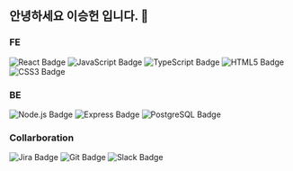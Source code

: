 ## 안녕하세요 이승헌 입니다.  👋
### FE
  ![React Badge](https://img.shields.io/badge/react-00ADD8?style=flat-square&logo=react&logoColor=white)
  ![JavaScript Badge](https://img.shields.io/badge/javascript-F7DF1E?style=flat-square&logo=javascript&logoColor=white)
  ![TypeScript Badge](https://img.shields.io/badge/typescript-3178C6?style=flat-square&logo=typescript&logoColor=white)
  ![HTML5 Badge](https://img.shields.io/badge/HTML5-E34F26?style=flat-square&logo=HTML5&logoColor=white)
  ![CSS3 Badge](https://img.shields.io/badge/CSS3-1572B6?style=flat-square&logo=CSS3&logoColor=white)
  <br>
### BE
  ![Node.js Badge](https://img.shields.io/badge/Node.js-2dcc62?style=flat-square&logo=Node.js&logoColor=white)
  ![Express Badge](https://img.shields.io/badge/express-000000?style=flat-square&logo=Express&logoColor=white)
  ![PostgreSQL Badge](https://img.shields.io/badge/PostgreSQL-4169E1?style=flat-square&logo=PostgreSQL&logoColor=white)
  <br>
### Collarboration
  ![Jira Badge](https://img.shields.io/badge/Jira-0052CC?style=flat-square&logo=Jira&logoColor=white)
  ![Git Badge](https://img.shields.io/badge/Git-F05032?style=flat-square&logo=Git&logoColor=white)
  ![Slack Badge](https://img.shields.io/badge/Slack-4A154B?style=flat-square&logo=Slack&logoColor=white)


